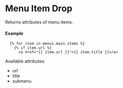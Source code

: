 # Menu Item Drop

Returns attributes of menu items.

#### Example

~~~ liquid
  {% for item in menus.main.items %}
    {% if item.url %}
      <a href="{{ item.url }}">{{ item.title }}</a>
~~~

Available attributes:

* url
* title
* submenu
